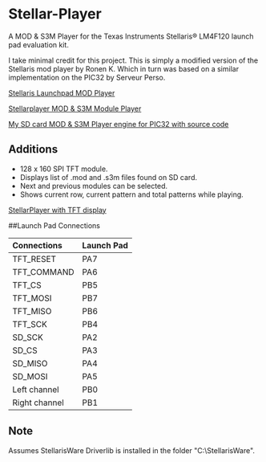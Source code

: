 # Stellar-Player

A MOD & S3M Player for the Texas Instruments Stellaris® LM4F120 launch pad evaluation kit.

I take minimal credit for this project. This is simply a modified version of the Stellaris mod player by Ronen K. 
Which in turn was based on a similar implementation on the PIC32 by Serveur Perso.

[Stellaris Launchpad MOD Player](http://mobile4dev.blogspot.de/2012/11/stellaris-launchpad-mod-player.html)

[Stellarplayer MOD & S3M Module Player](http://mobile4dev.blogspot.de/search/label/MOD%20Player)

[My SD card MOD & S3M Player engine for PIC32 with source code](https://www.youtube.com/watch?v=i3Yl0TISQBE)

## Additions

- 128 x 160 SPI TFT module.
- Displays list of .mod and .s3m files found on SD card.
- Next and previous modules can be selected.
- Shows current row, current pattern and total patterns while playing.

[StellarPlayer with TFT display](https://www.youtube.com/watch?v=9vW0ljh3YDw)

##Launch Pad Connections

Connections     | Launch Pad
:----------------|:-----------
| TFT_RESET     | PA7 |
| TFT_COMMAND   | PA6 |
| TFT_CS        | PB5 |
| TFT_MOSI      | PB7	|			
| TFT_MISO      | PB6 |
| TFT_SCK       | PB4 |
| SD_SCK        | PA2 |
| SD_CS         | PA3 |
| SD_MISO       | PA4 |
| SD_MOSI       | PA5 |
| Left channel  | PB0 |
| Right channel | PB1 |

## Note

Assumes StellarisWare Driverlib is installed in the folder "C:\StellarisWare\".
